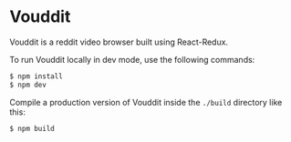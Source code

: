 # Vouddit

Vouddit is a reddit video browser built using React-Redux.

To run Vouddit locally in dev mode, use the following commands:

```sh
$ npm install
$ npm dev
```

Compile a production version of Vouddit inside the `./build` directory like this:

```sh
$ npm build
```
